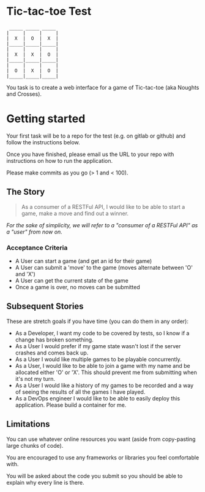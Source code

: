 # Tic-tac-toe Test

```
 _____ _____ _____
|     |     |     |
|  X  |  O  |  X  |
|_____|_____|_____|
|     |     |     |
|  X  |  X  |  O  |
|_____|_____|_____|
|     |     |     |
|  O  |  X  |  O  |
|_____|_____|_____|
```

You task is to create a web interface for a game of Tic-tac-toe (aka Noughts and Crosses).

# Getting started

Your first task will be to a repo for the test (e.g. on gitlab or github) and follow the instructions below.

Once you have finished, please email us the URL to your repo with instructions on how to run the application.

Please make commits as you go (> 1 and < 100).

## The Story

> As a consumer of a RESTFul API, I would like to be able to start a game, make a move and find out a winner.

*For the sake of simplicity, we will refer to a "consumer of a RESTFul API" as a "user" from now on.*

### Acceptance Criteria

* A User can start a game (and get an id for their game)
* A User can submit a 'move' to the game (moves alternate between 'O' and 'X')
* A User can get the current state of the game
* Once a game is over, no moves can be submitted

## Subsequent Stories

These are stretch goals if you have time (you can do them in any order):

* As a Developer, I want my code to be covered by tests, so I know if a change has broken something.
* As a User I would prefer if my game state wasn't lost if the server crashes and comes back up.
* As a User I would like multiple games to be playable concurrently.
* As a User, I would like to be able to join a game with my name and be allocated either 'O' or 'X'. This should prevent me from submitting when it's not my turn.
* As a User I would like a history of my games to be recorded and a way of seeing the results of all the games I have played.
* As a DevOps engineer I would like to be able to easily deploy this application. Please build a container for me.


## Limitations

You can use whatever online resources you want (aside from copy-pasting large chunks of code).

You are encouraged to use any frameworks or libraries you feel comfortable with.

You will be asked about the code you submit so you should be able to explain why every line is there.
